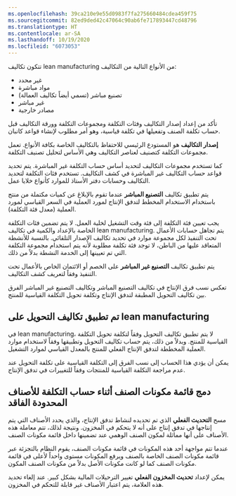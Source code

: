```yaml
---
ms.openlocfilehash: 39ca210e9e55d0983f7fa275660484cdea459f75
ms.sourcegitcommit: 82ed9ded42c47064c90ab6fe717893447cd48796
ms.translationtype: HT
ms.contentlocale: ar-SA
ms.lasthandoff: 10/19/2020
ms.locfileid: "6073053"
---
```


تتكون تكاليف lean manufacturing من الأنواع التالية من التكاليف:

-   غير محدد 
-   مواد مباشرة 
-   تصنيع مباشر (تسمي أيضاً تكاليف العمالة)
-   غير مباشر 
-   مصادر خارجية 

تأكد من إعداد إصدار التكاليف وفئات التكلفة ومجموعات التكلفة وورقة التكاليف قبل حساب تكلفة الصنف وتفعيلها في تكلفة قياسية، وهو أمر مطلوب لإنشاء قواعد كانبان.

**إصدار التكاليف** هو المستودع الرئيسي للاحتفاظ بالتكاليف الخاصة بكافة الأنواع. تعمل مجموعات التكلفة كتصنيف لعناصر التكاليف وهي الأساس لتحليل تصنيف التكلفة.

كما تستخدم مجموعات التكاليف لتحديد أساس حساب التكلفة غير المباشرة.
يتم تحديد قواعد حساب التكاليف غير المباشرة في كشف التكاليف.
تستخدم فئات التكلفة لتحديد التكاليف وحسابات دفتر الأستاذ للموارد كأنواع خلايا عمل.

يتم تطبيق تكاليف **التصنيع المباشر** عندما تقوم بالإبلاغ عن كميات مكتملة من منتج باستخدام الاستخدام المخطط لتدفق الإنتاج لمورد العملية في السعر القياسي لمورد العملية (معدل فئة التكلفة).

يجب تعيين فئة التكلفة إلى فئة وقت التشغيل لخلية العمل. لا يتم تضمين فئات التكلفة الخاصة بالإعداد والكمية في تكاليف lean manufacturing. يتم تجاهل حسابات الأعمال تحت التنفيذ لكل مجموعة موارد في تحديد تكاليف الإصدار التلقائي. بالنسبة للأنشطة المتعاقد عليها من الباطن، لا توجد فئة تكلفة مطلوبة لأنه يتم استخدام مجموعة التكلفة التي تم تعيينها إلى الخدمة النشطة بدلاً من ذلك.

يتم تطبيق تكاليف **التصنيع غير المباشر** على الخصم أو الائتمان الخاص بالأعمال تحت التنفيذ وفقاً لتعريف كشف التكاليف.


تعكس نسب فرق الإنتاج في تكاليف التصنيع المباشر وتكاليف التصنيع غير المباشر الفرق بين تكاليف التحويل المطبقة لتدفق الإنتاج وتكلفة تحويل التكلفة القياسية للمنتج.


## <a name="applied-conversion-costs-on-lean-manufacturing"></a>تم تطبيق تكاليف التحويل على lean manufacturing

في lean manufacturing، لا يتم تطبيق تكاليف التحويل وفقاً لتكلفة تحويل التكلفة القياسية للمنتج. وبدلاً من ذلك، يتم حساب تكاليف التحويل وتطبيقها وفقاً لاستخدام موارد العملية المخططة لتدفق الإنتاج الفعلي للمنتج بالمعدل القياسي لموارد التشغيل.

يمكن أن يؤدي هذا الحساب إلى نسب الفرق إلى التكلفة القياسية على تكلفة التحويل عند عدم مراجعة التكلفة القياسية للمنتجات وفقاً للتغييرات في تدفق الإنتاج.


## <a name="flattening-of-bom-during-cost-calculation-for-lean-items"></a>دمج قائمة مكونات الصنف أثناء حساب التكلفة للأصناف المحدودة الفاقد

مسح **التحديث الفعلي** الذي تم تحديده لنشاط تدفق الإنتاج، والذي يحدد الأصناف التي يتم إنتاجها في تدفق إنتاج على أنه لا يتحكم في المخزون. ونتيجة لذلك، تتم معاملة هذه الأصناف على أنها مماثلة لمكون الصنف الوهمي عند تضمينها داخل قائمة مكونات الصنف.

عندما تتم مواجهة أحد هذه المكونات في قائمة مكونات الصنف، يقوم النظام بالتجزئة عبر قائمة مكونات الصنف الخاصة بالصنف ويرفع المكونات مستوى واحداً لأعلى في قائمة مكونات الصنف كما لو كانت مكونات الأصل بدلاً من مكونات الصنف المكون.

يمكن لإعداد **تحديث المخزون الفعلي** تغيير الترحيلات المالية بشكل كبير. عند إلغاء تحديد هذه العلامة، يتم اعتبار الأصناف غير قابلة للتحكم في المخزون. 
